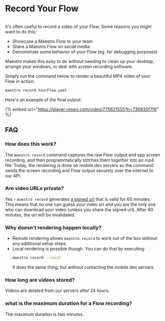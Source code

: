 # Record Your Flow

<figure><img src="../.gitbook/assets/maestro-record-cover.png" alt=""><figcaption></figcaption></figure>

It's often useful to record a video of your Flow. Some reasons you might want to do this:

* Showcase a Maestro Flow to your team
* Share a Maestro Flow on social media
* Demonstrate some behavior of your Flow (eg. for debugging purposes)

Maestro makes this easy to do without needing to clean up your desktop, arrange your windows, or deal with screen recording software.

Simply run the command below to render a beautiful MP4 video of your Flow in action:

```bash
maestro record YourFlow.yaml
```

Here's an example of the final output:

{% embed url="https://player.vimeo.com/video/775621555?h=736930f7f9" %}

## FAQ

### How does this work?

The `maestro record` command captures the raw Flow output and app screen recording, and then programmatically stitches them together into an mp4 file. Today, the rendering is done on mobile.dev servers so the command sends the screen recording and Flow output securely over the internet to our API.

### Are video URLs private?

Yes - `maestro record` generates [a signed url](https://cloud.google.com/storage/docs/access-control/signed-urls) that is valid for 60 minutes. This means that no one can guess your video url and you are the only one who can download your video (unless you share the signed url). After 60 minutes, the url will be invalidated.

### Why doesn't rendering happen locally?

- Remote rendering allows `maestro record` to work out of the box without any additional setup steps.
- Local rendering is possible though. You can do that by executing:
  ```sh
  maestro record --local
  ```
  It does the same thing, but without contacting the mobile.dev servers.

### How long are videos stored?

Videos are deleted from our servers after 24 hours.

### what is the maximum duration for a Flow recording?

The maximum duration is two minutes.
